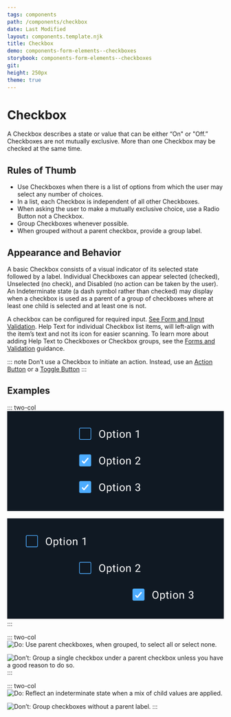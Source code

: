 ```yaml
---
tags: components
path: /components/checkbox
date: Last Modified
layout: components.template.njk
title: Checkbox
demo: components-form-elements--checkboxes
storybook: components-form-elements--checkboxes
git:
height: 250px
theme: true
---
```


# Checkbox

A Checkbox describes a state or value that can be either “On" or "Off.” Checkboxes are not mutually exclusive. More than one Checkbox may be checked at the same time.

## Rules of Thumb

- Use Checkboxes when there is a list of options from which the user may select any number of choices.
- In a list, each Checkbox is independent of all other Checkboxes.
- When asking the user to make a mutually exclusive choice, use a Radio Button not a Checkbox.
- Group Checkboxes whenever possible.
- When grouped without a parent checkbox, provide a group label.

## Appearance and Behavior

A basic Checkbox consists of a visual indicator of its selected state followed by a label. Individual Checkboxes can appear selected (checked), Unselected (no check), and Disabled (no action can be taken by the user). An Indeterminate state (a dash symbol rather than checked) may display when a checkbox is used as a parent of a group of checkboxes where at least one child is selected and at least one is not.

A checkbox can be configured for required input. [See Form and Input Validation](/patterns/forms-and-validation). Help Text for individual Checkbox list items, will left-align with the item’s text and not its icon for easier scanning. To learn more about adding Help Text to Checkboxes or Checkbox groups, see the [Forms and Validation](/patterns/forms-and-validation) guidance. 

::: note
Don’t use a Checkbox to initiate an action. Instead, use an [Action Button](/components/button) or a [Toggle Button](/components/toggle)
:::

## Examples

::: two-col
![Do: Neatly arrange and group multiple Checkboxes whenever possible.](/img/components/checkbox-do-1.png "Do: Neatly arrange and group multiple Checkboxes whenever possible.")

![Don’t: Poorly placed and misaligned Checkboxes make it difficult for users to differentiate one state from another.](/img/components/checkbox-dont-1.png "Don’t: Poorly placed and misaligned Checkboxes make it difficult for users to differentiate one state from another.")
:::

::: two-col
![Do: Use parent checkboxes, when grouped, to select all or select none.](/img/components/image.png "Do: Use parent checkboxes, when grouped, to select all or select none.")

![Don’t: Group a single checkbox under a parent checkbox unless you have a good reason to do so.](/img/components/image.png "Group a single checkbox under a parent checkbox unless you have a good reason to do so.")
:::

::: two-col
![Do: Reflect an indeterminate state when a mix of child values are applied.](/img/components/image.png "Do: Reflect an indeterminate state when a mix of child values are applied.")

![Don’t: Group checkboxes without a parent label.](/img/components/image.png "Don’t: Group checkboxes without a parent label.")
:::
